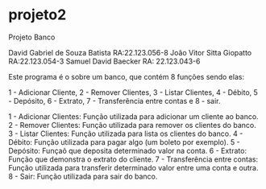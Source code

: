 # projeto2

Projeto Banco 

David Gabriel de Souza Batista RA:22.123.056-8
João Vitor Sitta Giopatto RA:22.123.054-3
Samuel David Baecker RA: 22.123.043-6

Este programa é o sobre um banco, que contém 8 funções sendo elas:

1 - Adicionar Cliente, 2 - Remover Clientes, 3 - Listar Clientes, 4 - Débito, 5 - Depósito, 6 - Extrato, 7  - Transferência entre contas e 8 - sair.

1 - Adicionar Clientes: Função utilizada para adicionar um cliente ao banco.
2 - Remover Clientes: Função utilizada para remover os clientes do banco.
3 - Listar Clientes: Função utilizada para lista os clientes do banco.
4 - Débito: Função utilizada para pagar algo (um boleto por exemplo).
5 - Depósito: Funçaõ que deposita determinado valor na conta.
6 - Extrato: Função que demonstra o extrato do cliente.
7 - Transferência entre contas: Função utilizada para transferir determinado valor entre uma conta e outra.
8 - Sair: Função utilizada para sair do banco.
